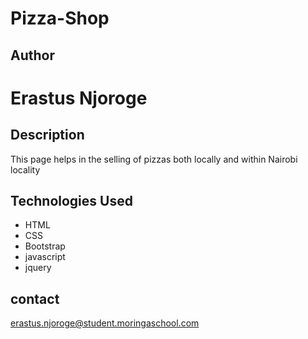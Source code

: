 # Pizza-Shop

## Author

# Erastus Njoroge

## Description

This page helps in the selling of pizzas both locally and within Nairobi locality

## Technologies Used

* HTML
* CSS
* Bootstrap
* javascript
* jquery

## contact

erastus.njoroge@student.moringaschool.com